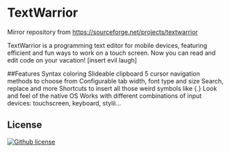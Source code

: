 # TextWarrior 
Mirror repository from https://sourceforge.net/projects/textwarrior

TextWarrior is a programming text editor for mobile devices, featuring efficient and fun ways to work on a touch screen. Now you can read and edit code on your vacation! [insert evil laugh]

##Features
Syntax coloring
Slideable clipboard
5 cursor navigation methods to choose from
Configurable tab width, font type and size
Search, replace and more
Shortcuts to insert all those weird symbols like {\.\}
Look and feel of the native OS
Works with different combinations of input devices: touchscreen, keyboard, stylii...

## License
[![Github license](https://img.shields.io/github/license/weg2020/TextWarrior)](https://github.com/weg2020/TextWarrior/blob/master/android/0.93/TextWarrior/copyright.txt)
